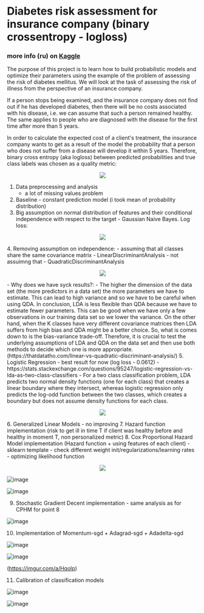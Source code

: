 # Diabetes risk assessment for insurance company (binary crossentropy - logloss)

### more info (ru) on [Kaggle](https://www.kaggle.com/c/competition-2-yandex-shad-spring-2021)

The purpose of this project is to learn how to build probabilistic models and optimize their parameters using the example of the problem of assessing
the risk of diabetes mellitus. We will look at the task of assessing the risk of illness from the perspective of an insurance company.

If a person stops being examined, and the insurance company does not find out if he has developed diabetes, then there will be no costs associated with his disease,
i.e. we can assume that such a person remained healthy. The same applies to people who are diagnosed with the disease for the first time after more than 5 years.

In order to calculate the expected cost of a client's treatment, the insurance company wants to get as a result of the model the probability that 
a person who does not suffer from a disease will develop it within 5 years. Therefore, binary cross entropy (aka logloss) between predicted probabilities 
and true class labels was chosen as a quality metric:

<p align="center">
  <img src="https://user-images.githubusercontent.com/33278581/152930406-a63d8a47-d052-491f-addd-955f5d1872d8.png">
</p>

1. Data preprocessing and analysis
   - a lot of missing values problem
2. Baseline - constant prediction model (i took mean of probability distribution)
3. Big assumption on normal distribution of features and their conditional independence with respect to the target - Gaussian Naive Bayes. Log loss:
<p align="center">
  <img src="https://user-images.githubusercontent.com/33278581/152932435-180ea076-6858-4dcf-98ef-94c35168072c.png">
</p>
4. Removing assumption on independence:
   - assuming that all classes share the same covariance matrix - LinearDiscriminantAnalysis
   - not assuimng that - QuadraticDiscriminantAnalysis
<p align="center">
  <img src="https://user-images.githubusercontent.com/33278581/152933152-c7d33679-340e-4c78-8588-176a67fc1db2.png">
</p>
   - Why does we have syck results?:
   - The higher the dimension of the data set (the more predictors in a data set) the more parameters we have to estimate. This can lead to high variance and so we have to be careful when using QDA. In conclusion, LDA is less flexible than QDA because we have to estimate fewer parameters. This can be good when we have only a few observations in our training data set so we lower the variance. On the other hand, when the K classes have very different covariance matrices then LDA suffers from high bias and QDA might be a better choice. So, what is comes down to is the bias-variance trade-off. Therefore, it is crucial to test the underlying assumptions of LDA and QDA on the data set and then use both methods to decide which one is more appropriate. (https://thatdatatho.com/linear-vs-quadratic-discriminant-analysis/)
5. Logistic Regression - best result for now (log loss - 0.0612)
   - https://stats.stackexchange.com/questions/95247/logistic-regression-vs-lda-as-two-class-classifiers
   - For a two class classification problem, LDA predicts two normal density functions (one for each class) that creates a linear boundary where they intersect, whereas logistic regression only predicts the log-odd function between the two classes, which creates a boundary but does not assume density functions for each class.

<p align="center">
  <img src="https://user-images.githubusercontent.com/33278581/152933913-568e8ad6-83f1-46ef-ad9e-4de057fc33f9.png">
</p>
6. Generalized Linear Models - no improving
7. Hazard function implementation (risk to get ill in time T if client was healthy before and healthy in moment T, non personalized metric)
8. Cox Proportional Hazard Model implementation (Hazard function + using features of each client)
   - sklearn template
   - check different weight init/regularizations/learning rates
   - optimizing likelihood function

<p align="center">
  <img src="https://user-images.githubusercontent.com/33278581/152935069-70e7efc0-62ba-465d-b894-5b83622796fd.png1">
</p>

![image](https://user-images.githubusercontent.com/33278581/152935262-d94c5a5d-94eb-444c-a57b-01d572a79f3c.png)

![image](https://user-images.githubusercontent.com/33278581/152935389-11bd36df-ddf8-4da2-a799-76b0c849bd65.png)

9. Stochastic Gradient Decent implementation - same analysis as for CPHM for point 8

![image](https://user-images.githubusercontent.com/33278581/152935625-bfbfb9dc-e517-4cbd-82fe-3690c0890707.png)

10. Implementation of Momentum-sgd + Adagrad-sgd + Adadelta-sgd

![image](https://user-images.githubusercontent.com/33278581/152936317-9daf81fa-d9b1-43e7-9302-4b78af26536b.png)

![image](https://user-images.githubusercontent.com/33278581/152936371-b1c0ea4e-d637-4b73-9904-e65389272c70.png)

(https://imgur.com/a/Hqolp)

11. Calibration of classification models

![image](https://user-images.githubusercontent.com/33278581/152938623-9d8bfc00-2de0-4f29-bb67-ae2d5c604a22.png)

![image](https://user-images.githubusercontent.com/33278581/152938658-1e9b40bb-3800-4051-9e47-9f50dceeba88.png)




